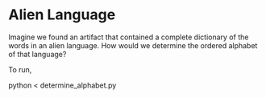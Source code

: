 # Alien Language
Imagine we found an artifact that contained a complete dictionary of the words in an alien language. How would we determine the ordered alphabet of that language?

To run, 

python < determine_alphabet.py
